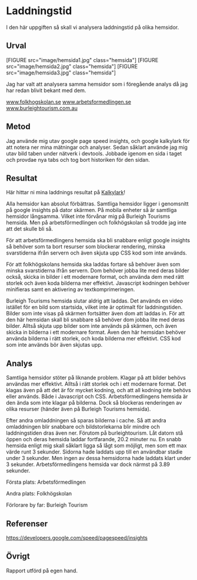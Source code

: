 Laddningstid
=======================

I den här uppgiften så skall vi analysera laddningstid på olika hemsidor.

Urval
-----------------------
[FIGURE src="image/hemsida1.jpg" class="hemsida"]
[FIGURE src="image/hemsida2.jpg" class="hemsida"]
[FIGURE src="image/hemsida3.jpg" class="hemsida"]

Jag har valt att analysera samma hemsidor som i föregående analys då jag har redan blivit bekant med dem.

www.folkhogskolan.se
www.arbetsformedlingen.se
www.burleightourism.com.au

Metod
-----------------------

Jag använde mig utav google page speed insights, och google kalkylark för att notera ner mina mätningar och analyser. Sedan såklart använde jag mig utav bild taben under nätverk i devtools. Jobbade igenom en sida i taget och provdae nya tabs och tog bort historiken för den sidan.


Resultat
-----------------------

Här hittar ni mina laddnings resultat på
<a href="https://docs.google.com/spreadsheets/d/1d9R3fyMMC3QSWEZBI1hYZTAJ0g2FKBYybFjuNaQ96cE/edit?usp=sharing">Kalkylark</a>!

Alla hemsidor kan absolut förbättras. Samtliga hemsidor ligger i genomsnitt på google insights på dator skärmen. På mobila enheter så är samtliga hemsidor långsamma. Vilket inte förvånar mig på Burleigh Tourisms hemsida. Men på arbetsförmedlingen och folkhögskolan så trodde jag inte att det skulle bli så.

För att arbetsförmedlingens hemsida ska bli snabbare enligt google insights så behöver som ta bort resurser som blockerar rendering, minska svarstiderna ifrån servern och även skjuta upp CSS kod som inte används.

För att folkhögskolans hemsida ska laddas fortare så behöver även som minska svarstiderna ifrån servern. Dom behöver jobba lite med deras bilder också, skicka in bilder i ett modernare format, och använda dem med rätt storlek och även koda bilderna mer effektivt. Javascript kodningen behöver minifieras samt en aktivering av textkomprimeringen.

Burleigh Tourisms hemsida slutar aldrig att laddas. Det används en video istället för en bild som startsida, vilket inte är optimalt för laddningstiden. Bilder som inte visas på skärmen fortsätter även dom att laddas in. För att den här hemsidan skall bli snabbare så behöver dom jobba lite med deras bilder. Alltså skjuta upp bilder som inte används på skärmen, och även skicka in bilderna i ett modernare format. Även den här hemsidan behöver använda bilderna i rätt storlek, och koda bilderna mer effektivt. CSS kod som inte används bör även skjutas upp.

Analys
-----------------------

Samtliga hemsidor stöter på liknande problem. Klagar på att bilder behövs användas mer effektivt. Alltså i rätt storlek och i ett modernare format. Det klagas även på att det är för mycket kodning, och att all kodning inte behövs eller används. Både i Javascript och CSS. Arbetsförmedlingens hemsida är den ända som inte klagar på bilderna. Dock så blockeras renderingen av olika resurser (händer även på Burleigh Tourisms hemsida).

Efter andra omladdningen så sparas bilderna i cache. Så att andra omladdningen blir snabbare och bildstorlekarna blir mindre och laddningstiden dras även ner. Förutom på burleightourism. Låt datorn stå öppen och deras hemsida laddar fortfarande, 20.2 minuter nu. En snabb hemsida enligt mig skall såklart ligga så lågt som möjligt, men som ett max värde runt 3 sekunder. Sidorna hade laddats upp till en användbar stadie under 3 sekunder. Men ingen av dessa hemsidorna hade laddats klart under 3 sekunder. Arbetsförmedlingens hemsida var dock närmst på 3.89 sekunder.

Första plats: Arbetsförmedlingen

Andra plats: Folkhögskolan

Förlorare by far: Burleigh Tourism


Referenser
-----------------------

https://developers.google.com/speed/pagespeed/insights

Övrigt
-----------------------

Rapport utförd på egen hand.
